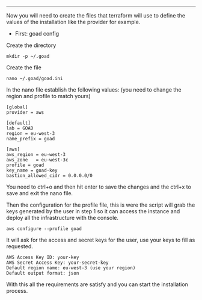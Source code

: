 
---

Now you will need to create the files that terraform will use to define the values of the installation like the provider for example.

-  First: goad config

Create the directory

```
mkdir -p ~/.goad
```

Create the file

```
nano ~/.goad/goad.ini
```

In the nano file establish the following values:
(you need to change the region and profile to match yours)

```
[global]
provider = aws

[default]
lab = GOAD
region = eu-west-3
name_prefix = goad

[aws]
aws_region = eu-west-3
aws_zone   = eu-west-3c
profile = goad
key_name = goad-key
bastion_allowed_cidr = 0.0.0.0/0
```

You need to ctrl+o and then hit enter to save the changes and the ctrl+x to save and exit the nano file.

Then the configuration for the profile file, this is were the script will grab the keys generated by the user in step 1 so it can access the instance and deploy all the infrastructure with the console.

```
aws configure --profile goad
```

It will ask for the access and secret keys for the user, use your keys to fill as requested.

```
AWS Access Key ID: your-key
AWS Secret Access Key: your-secret-key
Default region name: eu-west-3 (use your region)
Default output format: json
```

With this all the requirements are satisfy and you can start the installation process.